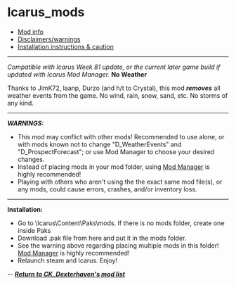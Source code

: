 # Icarus_mods

* [Mod info](#mod)
* [Disclaimers/warnings](#warnings)
* [Installation instructions & caution](#install)

---

*Compatible with Icarus Week 81 update, or the current later game build if updated with Icarus Mod Manager.*
<a name="mod">__No Weather__</a>

Thanks to JimK72, laanp, Durzo (and h/t to Crystal), this mod ***removes*** all weather events from the game. No wind, rain, snow, sand, etc. No storms of any kind.

---

<a name="warnings">*__WARNINGS:__*</a>

* This mod may conflict with other mods! Recommended to use alone, or with mods known not to change "D_WeatherEvents" and "D_ProspectForecast"; or use Mod Manager to choose your desired changes.
* Instead of placing mods in your mod folder, using [Mod Manager](https://github.com/Jimk72/Icarus_Software) is highly recommended!
* Playing with others who aren't using the the exact same mod file(s), or any mods, could cause errors, crashes, and/or inventory loss.

---

<a name="install">__Installation:__</a>

* Go to \Icarus\Content\Paks\mods. If there is no mods folder, create one inside Paks
* Download .pak file from here and put it in the mods folder.
* See the warning above regarding placing multiple mods in this folder! [Mod Manager](https://github.com/Jimk72/Icarus_Software) is highly recommended! 
* Relaunch steam and Icarus. Enjoy!

-- [*__Return to CK_Dexterhaven's mod list__*](https://github.com/ckdextergames/Icarus_mods)